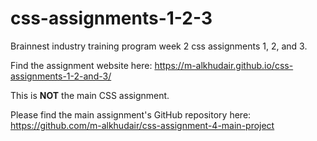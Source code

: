 # css-assignments-1-2-3
 Brainnest industry training program week 2 css assignments 1, 2, and 3.

 Find the assignment website here: https://m-alkhudair.github.io/css-assignments-1-2-and-3/

 This is **NOT** the main CSS assignment.
 
 Please find the main assignment's GitHub repository here: https://github.com/m-alkhudair/css-assignment-4-main-project

